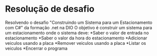 # Resolução de desafio 
Resolvendo o desafio "Construindo um Sistema para um Estacionamento com C#" da formação .net na DIO
O objetivo é construir um sistema para um estacionamento onde o sistema deve:
*Saber o valor de entrada no estacionamento
*Saber o valor da hora do estacionamento
*Adicionar veiculos usando a placa
*Remover veiculos usando a placa
*Listar os veiculos
*Encerrar o programa

